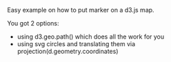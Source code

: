 Easy example on how to put marker on a d3.js map.

You got 2 options:
- using d3.geo.path() which does all the work for you
- using svg circles and translating them via projection(d.geometry.coordinates)